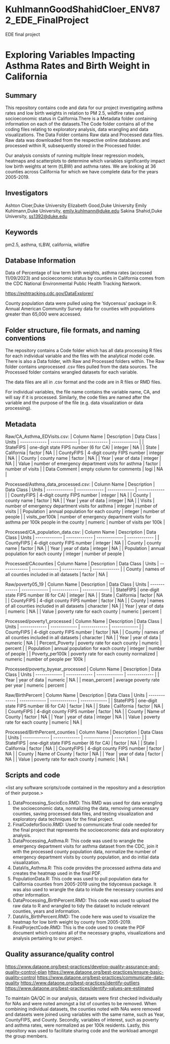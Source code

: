 # KuhlmannGoodShahidCloer_ENV872_EDE_FinalProject
EDE final project

# Exploring Variables Impacting Asthma Rates and Birth Weight in California 

## Summary

This repository contains code and data for our project investigating asthma rates and low birth weights in relation to PM 2.5, wildfire rates and socioeconomic status in California.There is a Metadata folder containing information on each of the datasets.The Code folder contains all of the coding files relating to exploratory analysis, data wrangling and data visualizations. The Data Folder contains Raw data and Processed data files. Raw data was downloaded from the respective online databases and processed within R, subsequently stored in the Processed folder. 

Our analysis consists of running multiple linear regression models, heatmaps and scatterplots to determine which variables significantly impact low birth weights at term (tLBW) and asthma rates. We are looking at 36 counties across California for which we have complete data for the years 2005-2019.

## Investigators

Ashton Cloer,Duke University
Elizabeth Good,Duke University
Emily Kuhlmann,Duke University, emily.kuhlmann@duke.edu
Sakina Shahid,Duke University, ss1392@duke.edu

## Keywords

pm2.5, asthma, tLBW, california, wildfire

## Database Information

Data of Percentage of low term birth weights, asthma rates (accessed 11/09/2023) and socioeconomic status by counties in California comes from the CDC National Environmental Public Health Tracking Network.

https://ephtracking.cdc.gov/DataExplorer/

County population data were pulled using the 'tidycensus' package in R. Annual American Community Survey data for counties with populations greater than 65,000 were accessed. 

## Folder structure, file formats, and naming conventions 

The repository contains a Code folder which has all data processing R files for each individual variable and the files with the analytical model code. There is also a Data folder, with Raw and Processed folders within. The Raw folder contains unprocessed .csv files pulled from the data sources. The Processed folder contains wrangled datasets for each variable.  

The data files are all in .csv format and the code are in R files or RMD files. 

For individual variables, the file name contains the variable name, CA, and will say if it is processed. Similarly, the code files are named after the variable and the purpose of the file (e.g. data visualization or data processing). 

## Metadata


Raw/CA_Asthma_EDVisits.csv: 
| Column Name  | Description | Data Class | Units
| ------------- | ------------- | ------------- | ------------- |
| StateFIPS | one-digit state FIPS number (6 for CA) | integer | NA |
| State | California  | factor | NA |
| CountyFIPS | 4-digit county FIPS number  | integer | NA |
| County | county name  | factor | NA |
| Year | year of data | integer | NA |
| Value | number of emergency department visits for asthma  | factor | number of visits |
| Data Comment | empty column for comments  | logi | NA |

Processed/Asthma_data_processed.csv:
| Column Name  | Description | Data Class | Units
| ------------- | ------------- | ------------- | ------------- |
| CountyFIPS | 4-digit county FIPS number  | integer | NA |
| County | county name  | factor | NA |
| Year | year of data | integer | NA |
| Visits | number of emergency department visits for asthma  | integer | number of visits |
| Population | annual population for each county | integer | number of people |
| visits_per100k | number of emergency department visits for asthma per 100k people in the county | numeric | number of visits per 100k |

Processed/CA_population_data.csv:
| Column Name  | Description | Data Class | Units
| ------------- | ------------- | ------------- | ------------- |
| CountyFIPS | 4-digit county FIPS number  | integer | NA |
| County | county name  | factor | NA |
| Year | year of data | integer | NA |
| Population | annual population for each county | integer | number of people |

Processed/CAcounties
| Column Name  | Description | Data Class | Units
| ------------- | ------------- | ------------- | ------------- |
| County | names of all counties included in all datasets | factor | NA |

Raw/poverty05_19
| Column Name  | Description | Data Class | Units
| ------------- | ------------- | ------------- | ------------- |
| StateFIPS | one-digit state FIPS number (6 for CA) | integer | NA |
| State | California | factor | NA |
| CountyFIPS | 4-digit county FIPS number | factor | NA |
| County | names of all counties included in all datasets | character | NA |
| Year | year of data | numeric | NA |
| Value | poverty rate for each county | numeric | percent |

Processed/poverty1_processed
| Column Name  | Description | Data Class | Units
| ------------- | ------------- | ------------- | ------------- |
| CountyFIPS | 4-digit county FIPS number | factor | NA |
| County | names of all counties included in all datasets | character | NA |
| Year | year of data | numeric | NA |
| Percent_Poverty | poverty rate for each county | numeric | percent |
| Population | annual population for each county | integer | number of people |
| Poverty_per100k | poverty rate for each county normalized | numeric | number of people per 100k |

Processed/poverty_byyear_processed
| Column Name  | Description | Data Class | Units
| ------------- | ------------- | ------------- | ------------- |
| Year | year of data | numeric | NA |
| mean_percent | average poverty rate per year | numeric | percent |


Raw/BirthPercent
| Column Name  | Description | Data Class | Units
| ------------- | ------------- | ------------- | ------------- |
| StateFIPS | one-digit state FIPS number (6 for CA) | factor | NA |
| State | California | factor | NA |
| CountyFIPS | 4-digit county FIPS number | factor | NA |
| County | Name of County | factor | NA |
| Year | year of data | integer | NA |
| Value | poverty rate for each county | numeric | NA |

Processed/BirthPercent_counties
| Column Name  | Description | Data Class | Units
| ------------- | ------------- | ------------- | ------------- |
| StateFIPS | one-digit state FIPS number (6 for CA) | factor | NA |
| State | California | factor | NA |
| CountyFIPS | 4-digit county FIPS number | factor | NA |
| County | Name of County | factor | NA |
| Year | year of data | factor | NA |
| Value | poverty rate for each county | numeric | NA |

## Scripts and code

<list any software scripts/code contained in the repository and a description of their purpose.>

1. DataProcessing_SocioEco.RMD: This RMD was used for data wrangling the socioeconomic data, normalizing the data, removing unnecessary counties, saving processed data files, and testing visualization and exploratory data techniques for the final project.
2. FinalCodeforSocio.RMD: Used to communicate final code needed for the final project that represents the socioeconomic data and exploratory analysis.
3. DataProcessing_Asthma.R: This code was used to wrangle the emergency department visits for asthma dataset from the CDC, join it with the processed county population data, normalize the number of emergency department visits by county population, and do initial data visualization.
4. DataVis_Asthma.R: This code provides the processed asthma data and creates the heatmap used in the final PDF.
5. PopulationData.R: This code was used to pull population data for California counties from 2005-2019 using the tidycensus package. It was also used to wrangle the data to inlude the necessary counties and other information. 
6. DataProcessing_BirthPercent.RMD: This code was used to upload the raw data to R and wrangled to tidy the dataset to include relevant counties, years and information. 
7. DataVis_BirthPercent.RMD: The code here was used to visualize the heatmap for low birth weight by county from 2005-2019. 
8. FinalPorjectCode.RMD: This is the code used to create the PDF document which contains all of the necessary graphs, visualizations and analysis pertaining to our project. 

## Quality assurance/quality control

<https://www.dataone.org/best-practices/develop-quality-assurance-and-quality-control-plan>
<https://www.dataone.org/best-practices/ensure-basic-quality-control>
<https://www.dataone.org/best-practices/communicate-data-quality>
<https://www.dataone.org/best-practices/identify-outliers>
<https://www.dataone.org/best-practices/identify-values-are-estimated>

To maintain QA/QC in our analysis, datasets were first checked individually for NAs and were noted amongst a list of counties to be removed. When combining individual datasets, the counties noted with NAs were removed and datasets were joined using variables with the same name, such as Year, CountyFIPS, and County. Secondly, variables of interest, such as poverty and asthma rates, were normalized as per 100k residents. Lastly, this repository was used to facilitate sharing code and the workload amongst the group members.  
